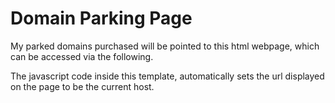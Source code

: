 Domain Parking Page
=============
My parked domains purchased will be pointed to this html webpage, which can be accessed via the following.

The javascript code inside this template, automatically sets the url displayed on the page to be the current host.

[zamin]: https://zamin.homes
